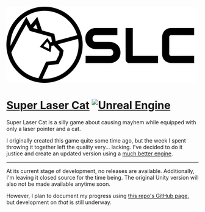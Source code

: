 ![SLC](https://github.com/IanBlackledge/SuperLaserCat/blob/master/docs/images/logo.png)
# [Super Laser Cat](https://ianblackledge.github.io/SuperLaserCat/) [![Unreal Engine](https://img.shields.io/badge/Unreal_Engine-4.23-blue?style=flat-square&logo=unreal-engine)](https://www.unrealengine.com)

Super Laser Cat is a silly game about causing mayhem while equipped with only a laser pointer and a cat.

I originally created this game quite some time ago, but the week I spent throwing it together left the quality very... lacking. I've decided to do it justice and create an updated version using a [much better engine](https://www.unrealengine.com).

---

At its current stage of development, no releases are available. Additionally, I'm leaving it closed source for the time being. The original Unity version will also not be made available anytime soon.

However, I plan to document my progress using [this repo's GitHub page](https://ianblackledge.github.io/SuperLaserCat/), but development on *that* is still underway.
